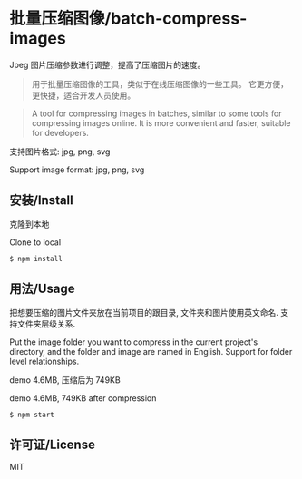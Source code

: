 # 批量压缩图像/batch-compress-images

Jpeg 图片压缩参数进行调整，提高了压缩图片的速度。

> 用于批量压缩图像的工具，类似于在线压缩图像的一些工具。 它更方便，更快捷，适合开发人员使用。

> A tool for compressing images in batches, similar to some tools for compressing images online. It is more convenient and faster, suitable for developers.

支持图片格式: jpg, png, svg

Support image format: jpg, png, svg

## 安装/Install
克隆到本地

Clone to local

```
$ npm install
```

## 用法/Usage

把想要压缩的图片文件夹放在当前项目的跟目录, 文件夹和图片使用英文命名. 支持文件夹层级关系.

Put the image folder you want to compress in the current project's directory, and the folder and image are named in English. Support for folder level relationships.

demo 4.6MB, 压缩后为 749KB

demo 4.6MB, 749KB after compression

```
$ npm start
```

## 许可证/License

MIT
